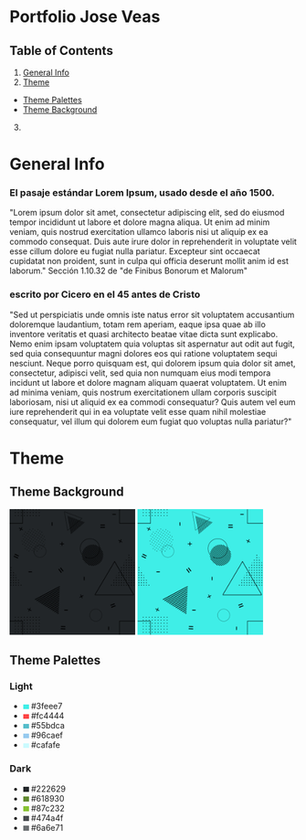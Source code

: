# Portfolio Jose Veas

## Table of Contents
1. [General Info](#general-info)
2. [Theme](#theme)
  * [Theme Palettes](#theme-palettes)
  * [Theme Background](#theme-background)
3. 

# General Info

### El pasaje estándar Lorem Ipsum, usado desde el año 1500.

"Lorem ipsum dolor sit amet, consectetur adipiscing elit, sed do eiusmod tempor incididunt ut labore et dolore magna aliqua. Ut enim ad minim veniam, quis nostrud exercitation ullamco laboris nisi ut aliquip ex ea commodo consequat. Duis aute irure dolor in reprehenderit in voluptate velit esse cillum dolore eu fugiat nulla pariatur. Excepteur sint occaecat cupidatat non proident, sunt in culpa qui officia deserunt mollit anim id est laborum."
Sección 1.10.32 de "de Finibus Bonorum et Malorum"

### escrito por Cicero en el 45 antes de Cristo

"Sed ut perspiciatis unde omnis iste natus error sit voluptatem accusantium doloremque laudantium, totam rem aperiam, eaque ipsa quae ab illo inventore veritatis et quasi architecto beatae vitae dicta sunt explicabo. Nemo enim ipsam voluptatem quia voluptas sit aspernatur aut odit aut fugit, sed quia consequuntur magni dolores eos qui ratione voluptatem sequi nesciunt. Neque porro quisquam est, qui dolorem ipsum quia dolor sit amet, consectetur, adipisci velit, sed quia non numquam eius modi tempora incidunt ut labore et dolore magnam aliquam quaerat voluptatem. Ut enim ad minima veniam, quis nostrum exercitationem ullam corporis suscipit laboriosam, nisi ut aliquid ex ea commodi consequatur? Quis autem vel eum iure reprehenderit qui in ea voluptate velit esse quam nihil molestiae consequatur, vel illum qui dolorem eum fugiat quo voluptas nulla pariatur?"


# Theme
## Theme Background
<img src='resources/images/colorPalettes/backgroundPruebaDark.png' height='220'>
<img src='resources/images/colorPalettes/backgroundPruebaLight.png' height='220'>

## Theme Palettes
### Light

- <img src='resources/images/colorPalettes/3feee7.png' width='10'> #3feee7
- <img src='resources/images/colorPalettes/fc4444.png' width='10'> #fc4444
- <img src='resources/images/colorPalettes/55bdca.png' width='10'> #55bdca
- <img src='resources/images/colorPalettes/96caef.png' width='10'> #96caef
- <img src='resources/images/colorPalettes/cafafe.png' width='10'> #cafafe



### Dark
- <img src='resources/images/colorPalettes/222629.png' width='10'> #222629
- <img src='resources/images/colorPalettes/618930.png' width='10'> #618930
- <img src='resources/images/colorPalettes/87c232.png' width='10'> #87c232
- <img src='resources/images/colorPalettes/474a4f.png' width='10'> #474a4f
- <img src='resources/images/colorPalettes/6a6e71.png' width='10'> #6a6e71
